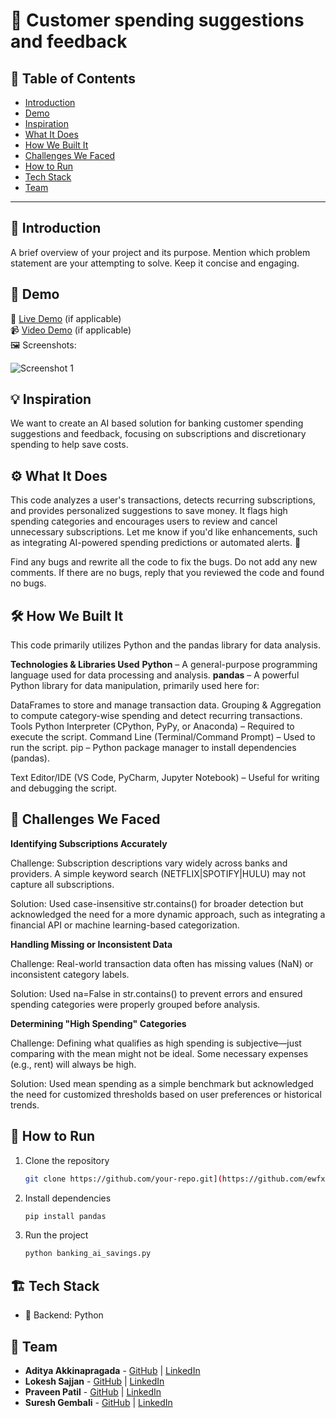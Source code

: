 # 🚀 Customer spending suggestions and feedback

## 📌 Table of Contents
- [Introduction](#introduction)
- [Demo](#demo)
- [Inspiration](#inspiration)
- [What It Does](#what-it-does)
- [How We Built It](#how-we-built-it)
- [Challenges We Faced](#challenges-we-faced)
- [How to Run](#how-to-run)
- [Tech Stack](#tech-stack)
- [Team](#team)

---

## 🎯 Introduction
A brief overview of your project and its purpose. Mention which problem statement are your attempting to solve. Keep it concise and engaging.

## 🎥 Demo
🔗 [Live Demo](#) (if applicable)  
📹 [Video Demo](#) (if applicable)  
🖼️ Screenshots:

![Screenshot 1](link-to-image)

## 💡 Inspiration
We want to create an AI based solution for banking customer spending suggestions and feedback, focusing on subscriptions and discretionary spending to help save costs.

## ⚙️ What It Does
This code analyzes a user's transactions, detects recurring subscriptions, and provides personalized suggestions to save money. It flags high spending categories and encourages users to review and cancel unnecessary subscriptions. Let me know if you'd like enhancements, such as integrating AI-powered spending predictions or automated alerts. 🚀

Find any bugs and rewrite all the code to fix the bugs. Do not add any new comments. If there are no bugs, reply that you reviewed the code and found no bugs.

## 🛠️ How We Built It
This code primarily utilizes Python and the pandas library for data analysis.

**Technologies & Libraries Used**
**Python** – A general-purpose programming language used for data processing and analysis.
**pandas** – A powerful Python library for data manipulation, primarily used here for:

DataFrames to store and manage transaction data.
Grouping & Aggregation to compute category-wise spending and detect recurring transactions.
Tools
Python Interpreter (CPython, PyPy, or Anaconda) – Required to execute the script.
Command Line (Terminal/Command Prompt) – Used to run the script.
pip – Python package manager to install dependencies (pandas).

Text Editor/IDE (VS Code, PyCharm, Jupyter Notebook) – Useful for writing and debugging the script.

## 🚧 Challenges We Faced
**Identifying Subscriptions Accurately**

Challenge: Subscription descriptions vary widely across banks and providers. A simple keyword search (NETFLIX|SPOTIFY|HULU) may not capture all subscriptions.

Solution: Used case-insensitive str.contains() for broader detection but acknowledged the need for a more dynamic approach, such as integrating a financial API or machine learning-based categorization.

**Handling Missing or Inconsistent Data**

Challenge: Real-world transaction data often has missing values (NaN) or inconsistent category labels.

Solution: Used na=False in str.contains() to prevent errors and ensured spending categories were properly grouped before analysis.

**Determining "High Spending" Categories**

Challenge: Defining what qualifies as high spending is subjective—just comparing with the mean might not be ideal. Some necessary expenses (e.g., rent) will always be high.

Solution: Used mean spending as a simple benchmark but acknowledged the need for customized thresholds based on user preferences or historical trends.

## 🏃 How to Run
1. Clone the repository  
   ```sh
   git clone https://github.com/your-repo.git](https://github.com/ewfx/aidhp-digital-alchemists.git
   ```
2. Install dependencies  
   ```sh
   pip install pandas
   ```
3. Run the project  
   ```sh
   python banking_ai_savings.py
   ```

## 🏗️ Tech Stack
- 🔹 Backend: Python

## 👥 Team
- **Aditya Akkinapragada** - [GitHub](#) | [LinkedIn](#)
- **Lokesh Sajjan** - [GitHub](#) | [LinkedIn](#)
- **Praveen Patil** - [GitHub](#) | [LinkedIn](#)
- **Suresh Gembali** - [GitHub](#) | [LinkedIn](#)
  
